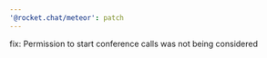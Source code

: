 ```yaml
---
'@rocket.chat/meteor': patch
---
```


fix: Permission to start conference calls was not being considered
